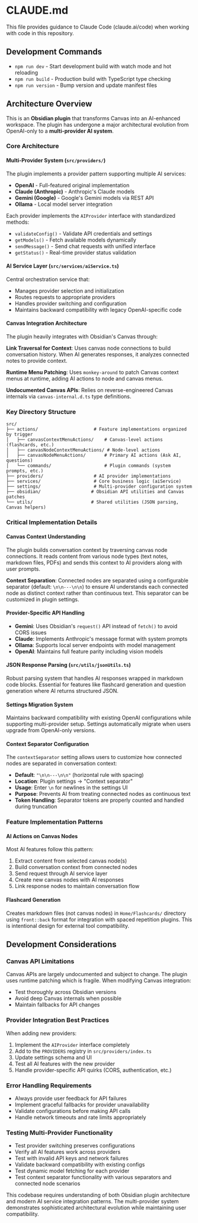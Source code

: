 # CLAUDE.md

This file provides guidance to Claude Code (claude.ai/code) when working with code in this repository.

## Development Commands

- `npm run dev` - Start development build with watch mode and hot reloading
- `npm run build` - Production build with TypeScript type checking
- `npm run version` - Bump version and update manifest files

## Architecture Overview

This is an **Obsidian plugin** that transforms Canvas into an AI-enhanced workspace. The plugin has undergone a major architectural evolution from OpenAI-only to a **multi-provider AI system**.

### Core Architecture

#### Multi-Provider System (`src/providers/`)
The plugin implements a provider pattern supporting multiple AI services:
- **OpenAI** - Full-featured original implementation  
- **Claude (Anthropic)** - Anthropic's Claude models
- **Gemini (Google)** - Google's Gemini models via REST API
- **Ollama** - Local model server integration

Each provider implements the `AIProvider` interface with standardized methods:
- `validateConfig()` - Validate API credentials and settings
- `getModels()` - Fetch available models dynamically 
- `sendMessage()` - Send chat requests with unified interface
- `getStatus()` - Real-time provider status validation

#### AI Service Layer (`src/services/aiService.ts`)
Central orchestration service that:
- Manages provider selection and initialization
- Routes requests to appropriate providers
- Handles provider switching and configuration
- Maintains backward compatibility with legacy OpenAI-specific code

#### Canvas Integration Architecture
The plugin heavily integrates with Obsidian's Canvas through:

**Link Traversal for Context**: Uses canvas node connections to build conversation history. When AI generates responses, it analyzes connected notes to provide context.

**Runtime Menu Patching**: Uses `monkey-around` to patch Canvas context menus at runtime, adding AI actions to node and canvas menus.

**Undocumented Canvas APIs**: Relies on reverse-engineered Canvas internals via `canvas-internal.d.ts` type definitions.

### Key Directory Structure

```
src/
├── actions/                     # Feature implementations organized by trigger
│   ├── canvasContextMenuActions/    # Canvas-level actions (flashcards, etc.)
│   ├── canvasNodeContextMenuActions/ # Node-level actions  
│   ├── canvasNodeMenuActions/       # Primary AI actions (Ask AI, questions)
│   └── commands/                    # Plugin commands (system prompts, etc.)
├── providers/                   # AI provider implementations
├── services/                    # Core business logic (aiService)
├── settings/                    # Multi-provider configuration system
├── obsidian/                   # Obsidian API utilities and Canvas patches
└── utils/                      # Shared utilities (JSON parsing, Canvas helpers)
```

### Critical Implementation Details

#### Canvas Context Understanding
The plugin builds conversation context by traversing canvas node connections. It reads content from various node types (text notes, markdown files, PDFs) and sends this context to AI providers along with user prompts.

**Context Separation**: Connected nodes are separated using a configurable separator (default: `\n\n---\n\n`) to ensure AI understands each connected node as distinct context rather than continuous text. This separator can be customized in plugin settings.

#### Provider-Specific API Handling
- **Gemini**: Uses Obsidian's `request()` API instead of `fetch()` to avoid CORS issues
- **Claude**: Implements Anthropic's message format with system prompts
- **Ollama**: Supports local server endpoints with model management
- **OpenAI**: Maintains full feature parity including vision models

#### JSON Response Parsing (`src/utils/jsonUtils.ts`)
Robust parsing system that handles AI responses wrapped in markdown code blocks. Essential for features like flashcard generation and question generation where AI returns structured JSON.

#### Settings Migration System
Maintains backward compatibility with existing OpenAI configurations while supporting multi-provider setup. Settings automatically migrate when users upgrade from OpenAI-only versions.

#### Context Separator Configuration
The `contextSeparator` setting allows users to customize how connected nodes are separated in conversation context:
- **Default**: `"\n\n---\n\n"` (horizontal rule with spacing)
- **Location**: Plugin settings → "Context separator"
- **Usage**: Enter `\n` for newlines in the settings UI
- **Purpose**: Prevents AI from treating connected nodes as continuous text
- **Token Handling**: Separator tokens are properly counted and handled during truncation

### Feature Implementation Patterns

#### AI Actions on Canvas Nodes
Most AI features follow this pattern:
1. Extract content from selected canvas node(s)
2. Build conversation context from connected nodes
3. Send request through AI service layer
4. Create new canvas nodes with AI responses
5. Link response nodes to maintain conversation flow

#### Flashcard Generation
Creates markdown files (not canvas nodes) in `Home/Flashcards/` directory using `front::back` format for integration with spaced repetition plugins. This is intentional design for external tool compatibility.

## Development Considerations

### Canvas API Limitations
Canvas APIs are largely undocumented and subject to change. The plugin uses runtime patching which is fragile. When modifying Canvas integration:
- Test thoroughly across Obsidian versions
- Avoid deep Canvas internals when possible
- Maintain fallbacks for API changes

### Provider Integration Best Practices
When adding new providers:
1. Implement the `AIProvider` interface completely
2. Add to the `PROVIDERS` registry in `src/providers/index.ts`
3. Update settings schema and UI
4. Test all AI features with the new provider
5. Handle provider-specific API quirks (CORS, authentication, etc.)

### Error Handling Requirements
- Always provide user feedback for API failures
- Implement graceful fallbacks for provider unavailability
- Validate configurations before making API calls
- Handle network timeouts and rate limits appropriately

### Testing Multi-Provider Functionality
- Test provider switching preserves configurations
- Verify all AI features work across providers  
- Test with invalid API keys and network failures
- Validate backward compatibility with existing configs
- Test dynamic model fetching for each provider
- Test context separator functionality with various separators and connected node scenarios

This codebase requires understanding of both Obsidian plugin architecture and modern AI service integration patterns. The multi-provider system demonstrates sophisticated architectural evolution while maintaining user compatibility.